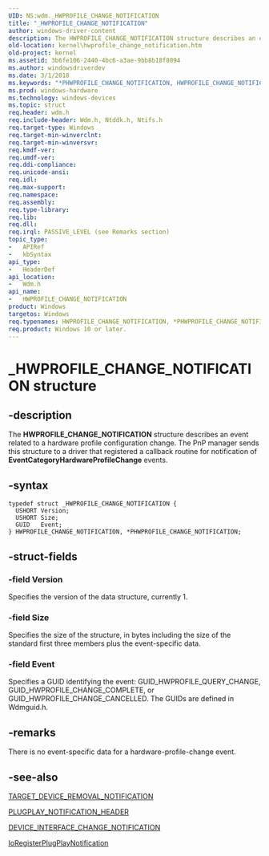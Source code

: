 ```yaml
---
UID: NS:wdm._HWPROFILE_CHANGE_NOTIFICATION
title: "_HWPROFILE_CHANGE_NOTIFICATION"
author: windows-driver-content
description: The HWPROFILE_CHANGE_NOTIFICATION structure describes an event related to a hardware profile configuration change.
old-location: kernel\hwprofile_change_notification.htm
old-project: kernel
ms.assetid: 3b6fe106-2440-4bc6-a3ae-9bb8b18f8094
ms.author: windowsdriverdev
ms.date: 3/1/2018
ms.keywords: "*PHWPROFILE_CHANGE_NOTIFICATION, HWPROFILE_CHANGE_NOTIFICATION, HWPROFILE_CHANGE_NOTIFICATION structure [Kernel-Mode Driver Architecture], PHWPROFILE_CHANGE_NOTIFICATION, PHWPROFILE_CHANGE_NOTIFICATION structure pointer [Kernel-Mode Driver Architecture], _HWPROFILE_CHANGE_NOTIFICATION, kernel.hwprofile_change_notification, kstruct_b_2e8d0c69-abe9-49a9-96f6-fba3b0020ff8.xml, wdm/HWPROFILE_CHANGE_NOTIFICATION, wdm/PHWPROFILE_CHANGE_NOTIFICATION"
ms.prod: windows-hardware
ms.technology: windows-devices
ms.topic: struct
req.header: wdm.h
req.include-header: Wdm.h, Ntddk.h, Ntifs.h
req.target-type: Windows
req.target-min-winverclnt: 
req.target-min-winversvr: 
req.kmdf-ver: 
req.umdf-ver: 
req.ddi-compliance: 
req.unicode-ansi: 
req.idl: 
req.max-support: 
req.namespace: 
req.assembly: 
req.type-library: 
req.lib: 
req.dll: 
req.irql: PASSIVE_LEVEL (see Remarks section)
topic_type:
-	APIRef
-	kbSyntax
api_type:
-	HeaderDef
api_location:
-	Wdm.h
api_name:
-	HWPROFILE_CHANGE_NOTIFICATION
product: Windows
targetos: Windows
req.typenames: HWPROFILE_CHANGE_NOTIFICATION, *PHWPROFILE_CHANGE_NOTIFICATION
req.product: Windows 10 or later.
---
```


# _HWPROFILE_CHANGE_NOTIFICATION structure


## -description


The <b>HWPROFILE_CHANGE_NOTIFICATION</b> structure describes an event related to a hardware profile configuration change. The PnP manager sends this structure to a driver that registered a callback routine for notification of <b>EventCategoryHardwareProfileChange</b> events.


## -syntax


````
typedef struct _HWPROFILE_CHANGE_NOTIFICATION {
  USHORT Version;
  USHORT Size;
  GUID   Event;
} HWPROFILE_CHANGE_NOTIFICATION, *PHWPROFILE_CHANGE_NOTIFICATION;
````


## -struct-fields




### -field Version

Specifies the version of the data structure, currently 1. 


### -field Size

Specifies the size of the structure, in bytes including the size of the standard first three members plus the event-specific data. 


### -field Event

Specifies a GUID identifying the event: GUID_HWPROFILE_QUERY_CHANGE, GUID_HWPROFILE_CHANGE_COMPLETE, or GUID_HWPROFILE_CHANGE_CANCELLED. The GUIDs are defined in Wdmguid.h.


## -remarks



There is no event-specific data for a hardware-profile-change event. 




## -see-also

<a href="..\wdm\ns-wdm-_target_device_removal_notification.md">TARGET_DEVICE_REMOVAL_NOTIFICATION</a>



<a href="..\wdm\ns-wdm-_plugplay_notification_header.md">PLUGPLAY_NOTIFICATION_HEADER</a>



<a href="..\wdm\ns-wdm-_device_interface_change_notification.md">DEVICE_INTERFACE_CHANGE_NOTIFICATION</a>



<a href="..\wdm\nf-wdm-ioregisterplugplaynotification.md">IoRegisterPlugPlayNotification</a>



 

 


